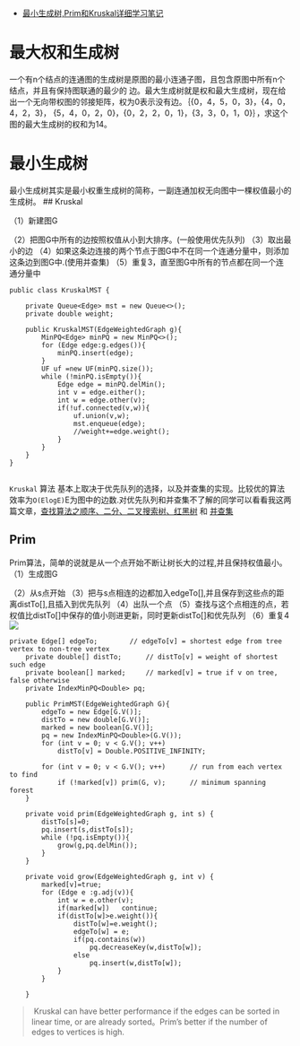 ﻿
> 
- [最小生成树,Prim和Kruskal详细学习笔记](http://threezj.com/2016/04/24/%E6%9C%80%E5%B0%8F%E7%94%9F%E6%88%90%E6%A0%91,Prim%E5%92%8CKruskal%E8%AF%A6%E7%BB%86%E5%AD%A6%E4%B9%A0%E7%AC%94%E8%AE%B0/) 


# 最大权和生成树
一个有n个结点的连通图的生成树是原图的最小连通子图，且包含原图中所有n个结点，并且有保持图联通的最少的
边。最大生成树就是权和最大生成树，现在给出一个无向带权图的邻接矩阵，权为0表示没有边。｛{0，4，5，0，3}，{4，0，4，2，3}，
{5，4，0，2，0}，{0，2，2，0，1}，{3，3，0，1，0}｝，求这个图的最大生成树的权和为14。



# 最小生成树
最小生成树其实是最小权重生成树的简称，一副连通加权无向图中一棵权值最小的生成树。
## Kruskal

（1）新建图G

（2）把图G中所有的边按照权值从小到大排序。(一般使用优先队列)
（3）取出最小的边
（4）如果这条边连接的两个节点于图G中不在同一个连通分量中，则添加这条边到图G中.(使用并查集)
（5）重复3，直至图G中所有的节点都在同一个连通分量中
```
public class KruskalMST {

    private Queue<Edge> mst = new Queue<>();
    private double weight;

    public KruskalMST(EdgeWeightedGraph g){
        MinPQ<Edge> minPQ = new MinPQ<>();
        for (Edge edge:g.edges()){
            minPQ.insert(edge);
        }
        UF uf =new UF(minPQ.size());
        while (!minPQ.isEmpty()){
            Edge edge = minPQ.delMin();
            int v = edge.either();
            int w = edge.other(v);
            if(!uf.connected(v,w)){
                uf.union(v,w);
                mst.enqueue(edge);
                //weight+=edge.weight();
            }
        }
    }
}


```
`Kruskal` 算法 基本上取决于优先队列的选择，以及并查集的实现。比较优的算法效率为`O(ElogE)`E为图中的边数.对优先队列和并查集不了解的同学可以看看我这两篇文章，[查找算法之顺序、二分、二叉搜索树、红黑树](http://threezj.com/2016/03/20/%E6%9F%A5%E6%89%BE%E7%AE%97%E6%B3%95%E4%B9%8B%E9%A1%BA%E5%BA%8F%E3%80%81%E4%BA%8C%E5%88%86%E3%80%81%E4%BA%8C%E5%8F%89%E6%90%9C%E7%B4%A2%E6%A0%91%E3%80%81%E7%BA%A2%E9%BB%91%E6%A0%91/) 和 [并查集](http://threezj.com/2016/03/12/Union-Find%20/) 


## Prim
Prim算法，简单的说就是从一个点开始不断让树长大的过程,并且保持权值最小。
（1）生成图G

（2）从s点开始
（3）把与s点相连的边都加入edgeTo[],并且保存到这些点的距离distTo[],且插入到优先队列
（4）出队一个点
（5）查找与这个点相连的点，若权值比distTo[]中保存的值小则进更新，同时更新distTo[]和优先队列
（6）重复4
![](http://7xrsib.com1.z0.glb.clouddn.com/QQ%E6%88%AA%E5%9C%9620160424222602.jpg) 


```
private Edge[] edgeTo;        // edgeTo[v] = shortest edge from tree vertex to non-tree vertex
    private double[] distTo;      // distTo[v] = weight of shortest such edge
    private boolean[] marked;     // marked[v] = true if v on tree, false otherwise
    private IndexMinPQ<Double> pq;

    public PrimMST(EdgeWeightedGraph G){
        edgeTo = new Edge[G.V()];
        distTo = new double[G.V()];
        marked = new boolean[G.V()];
        pq = new IndexMinPQ<Double>(G.V());
        for (int v = 0; v < G.V(); v++)
            distTo[v] = Double.POSITIVE_INFINITY;

        for (int v = 0; v < G.V(); v++)      // run from each vertex to find
            if (!marked[v]) prim(G, v);      // minimum spanning forest
    }

    private void prim(EdgeWeightedGraph g, int s) {
        distTo[s]=0;
        pq.insert(s,distTo[s]);
        while (!pq.isEmpty()){
            grow(g,pq.delMin());
        }
    }

    private void grow(EdgeWeightedGraph g, int v) {
        marked[v]=true;
        for (Edge e :g.adj(v)){
            int w = e.other(v);
            if(marked[w])   continue;
            if(distTo[w]>e.weight()){
                distTo[w]=e.weight();
                edgeTo[w] = e;
                if(pq.contains(w))
                    pq.decreaseKey(w,distTo[w]);
                else
                    pq.insert(w,distTo[w]);
            }
        }

    }

```
> Kruskal can have better performance if the edges can be sorted in linear time, or are already sorted。Prim’s better if the number of edges to vertices is high.


